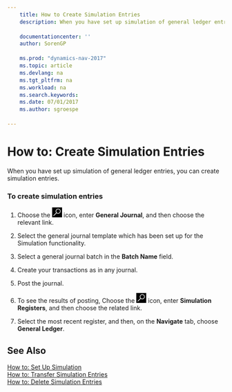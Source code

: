 ```yaml
---
    title: How to Create Simulation Entries 
    description: When you have set up simulation of general ledger entries, you can create simulation entries.
    
    documentationcenter: ''
    author: SorenGP

    ms.prod: "dynamics-nav-2017"
    ms.topic: article
    ms.devlang: na
    ms.tgt_pltfrm: na
    ms.workload: na
    ms.search.keywords:
    ms.date: 07/01/2017
    ms.author: sgroespe

---
```

# How to: Create Simulation Entries
When you have set up simulation of general ledger entries, you can create simulation entries.  
  
### To create simulation entries  
  
1.  Choose the ![Search for Page or Report](../../media/ui-search/search_small.png "Search for Page or Report icon") icon, enter **General Journal**, and then choose the relevant link.  
  
2.  Select the general journal template which has been set up for the Simulation functionality.  
  
3.  Select a general journal batch in the **Batch Name** field.  
  
4.  Create your transactions as in any journal.  
  
5.  Post the journal.  
  
6.  To see the results of posting, Choose the ![Search for Page or Report](../../media/ui-search/search_small.png "Search for Page or Report icon") icon, enter **Simulation Registers**, and then choose the related link.  
  
7.  Select the most recent register, and then, on the **Navigate** tab, choose **General Ledger**.  
  
## See Also  
 [How to: Set Up Simulation](how-to-set-up-simulation.md)   
 [How to: Transfer Simulation Entries](how-to-transfer-simulation-entries.md)   
 [How to: Delete Simulation Entries](how-to-delete-simulation-entries.md)